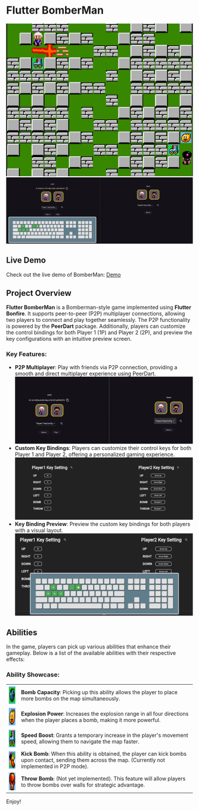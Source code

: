 # Flutter BomberMan
![Game Demo Preview](display/game_demo.png)
![P2P ROOM](display/p2p_room2.png)

## Live Demo

Check out the live demo of BomberMan: [Demo](https://flutterbomberman.web.app/)

## Project Overview

**Flutter BomberMan** is a Bomberman-style game implemented using **Flutter Bonfire**. It supports peer-to-peer (P2P) multiplayer connections, allowing two players to connect and play together seamlessly. The P2P functionality is powered by the **PeerDart** package. Additionally, players can customize the control bindings for both Player 1 (1P) and Player 2 (2P), and preview the key configurations with an intuitive preview screen.

### Key Features:

- **P2P Multiplayer**: Play with friends via P2P connection, providing a smooth and direct multiplayer experience using PeerDart.
  ![P2P ROOM](display/p2p_room1.png)
- **Custom Key Bindings**: Players can customize their control keys for both Player 1 and Player 2, offering a personalized gaming experience.
  ![Key Setting](display/key_setting.png)
- **Key Binding Preview**: Preview the custom key bindings for both players with a visual layout.  
  ![Keyboard Preview](display/keyboard_preview.png)

## Abilities

In the game, players can pick up various abilities that enhance their gameplay. Below is a list of the available abilities with their respective effects:

### Ability Showcase:

<table>
  <tr>
    <td><img src="display/tile000.png" alt="Bomb Capacity" width="50" height="50"></td>
    <td><strong>Bomb Capacity</strong>: Picking up this ability allows the player to place more bombs on the map simultaneously.</td>
  </tr>
  <tr>
    <td><img src="display/tile004.png" alt="Explosion Power" width="50" height="50"></td>
    <td><strong>Explosion Power</strong>: Increases the explosion range in all four directions when the player places a bomb, making it more powerful.</td>
  </tr>
  <tr>
    <td><img src="display/tile001.png" alt="Speed Boost" width="50" height="50"></td>
    <td><strong>Speed Boost</strong>: Grants a temporary increase in the player's movement speed, allowing them to navigate the map faster.</td>
  </tr>
  <tr>
    <td><img src="display/tile002.png" alt="Kick Bomb" width="50" height="50"></td>
    <td><strong>Kick Bomb</strong>: When this ability is obtained, the player can kick bombs upon contact, sending them across the map. (Currently not implemented in P2P mode).</td>
  </tr>
  <tr>
    <td><img src="display/tile003.png" alt="Throw Bomb" width="50" height="50"></td>
    <td><strong>Throw Bomb</strong>: (Not yet implemented). This feature will allow players to throw bombs over walls for strategic advantage.</td>
  </tr>
</table>

Enjoy!